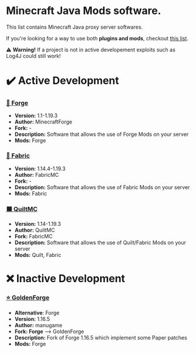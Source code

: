 # Minecraft Java Mods software.
This list contains Minecraft Java proxy server softwares.

If you're looking for a way to use both **plugins and mods**, checkout [this list](https://github.com/TonimatasDEV/server-softwares/blob/master/java/MODS+PLUGINS.md).

⚠️ **Warning!** If a project is not in active developement exploits such as Log4J could still work!

# ✔️ Active Development
### [🔨 Forge](http://files.minecraftforge.net/)
- **Version:** 1.1-1.19.3
- **Author:** MinecraftForge
- **Fork:** -
- **Description:** Software that allows the use of Forge Mods on your server
- **Mods:** Forge

### [🧻 Fabric](https://fabricmc.net/)
- **Version:** 1.14.4-1.19.3
- **Author:** FabricMC
- **Fork:** -
- **Description:** Software that allows the use of Fabric Mods on your server
- **Mods:** Fabric

### [🟪 QuiltMC](https://quiltmc.org/)
- **Version:** 1.14-1.19.3
- **Author:** QuiltMC
- **Fork:** FabricMC
- **Description:** Software that allows the use of Quilt/Fabric Mods on your server
- **Mods:** Quilt, Fabric

# ❌ Inactive Development
### [⭐ GoldenForge](https://github.com/GoldenForge/GoldenForge)
- **Alternative**: Forge
- **Version:** 1.16.5
- **Author:** manugame
- **Fork: Forge** --> GoldenForge
- **Description:** Fork of Forge 1.16.5 which implement some Paper patches
- **Mods:** Forge

